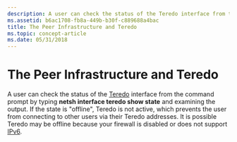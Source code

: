 ```yaml
---
description: A user can check the status of the Teredo interface from the command prompt by typing netsh interface teredo show state and examining the output.
ms.assetid: b6ac1708-fb8a-449b-b30f-c889688a4bac
title: The Peer Infrastructure and Teredo
ms.topic: concept-article
ms.date: 05/31/2018
---
```


# The Peer Infrastructure and Teredo

A user can check the status of the [Teredo](https://msdn.microsoft.com/library/ms819742.aspx) interface from the command prompt by typing **netsh interface teredo show state** and examining the output. If the state is "offline", Teredo is not active, which prevents the user from connecting to other users via their Teredo addresses. It is possible Teredo may be offline because your firewall is disabled or does not support [IPv6](/previous-versions/windows/embedded/ms898970(v=msdn.10)).

 

 
